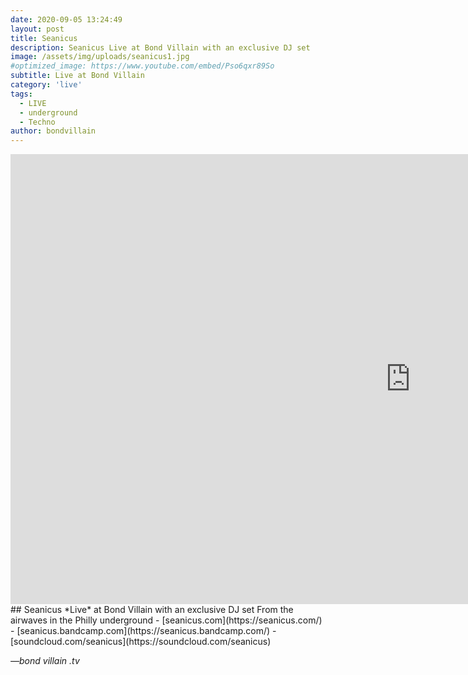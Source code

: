 ```yaml
---
date: 2020-09-05 13:24:49
layout: post
title: Seanicus
description: Seanicus Live at Bond Villain with an exclusive DJ set
image: /assets/img/uploads/seanicus1.jpg
#optimized_image: https://www.youtube.com/embed/Pso6qxr89So
subtitle: Live at Bond Villain
category: 'live'
tags:
  - LIVE
  - underground
  - Techno
author: bondvillain
---
```

<iframe width="1280" height="720" src="https://www.youtube.com/embed/Pso6qxr89So" frameborder="0" allow="accelerometer; autoplay; clipboard-write; encrypted-media; gyroscope; picture-in-picture" allowfullscreen></iframe>
## Seanicus *Live* at Bond Villain with an exclusive DJ set
From the airwaves in the Philly underground
- [seanicus.com](https://seanicus.com/)
- [seanicus.bandcamp.com](https://seanicus.bandcamp.com/)
- [soundcloud.com/seanicus](https://soundcloud.com/seanicus)

<cite>&mdash;bond villain .tv</cite>
